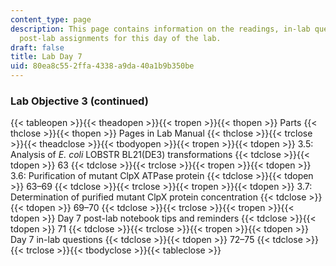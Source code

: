 ```yaml
---
content_type: page
description: This page contains information on the readings, in-lab questions, and
  post-lab assignments for this day of the lab.
draft: false
title: Lab Day 7
uid: 80ea8c55-2ffa-4338-a9da-40a1b9b350be
---
```

### Lab Objective 3 (continued)

{{< tableopen >}}{{< theadopen >}}{{< tropen >}}{{< thopen >}}
Parts
{{< thclose >}}{{< thopen >}}
Pages in Lab Manual
{{< thclose >}}{{< trclose >}}{{< theadclose >}}{{< tbodyopen >}}{{< tropen >}}{{< tdopen >}}
3.5: Analysis of *E. coli* LOBSTR BL21(DE3) transformations
{{< tdclose >}}{{< tdopen >}}
63
{{< tdclose >}}{{< trclose >}}{{< tropen >}}{{< tdopen >}}
3.6: Purification of mutant ClpX ATPase protein
{{< tdclose >}}{{< tdopen >}}
63–69
{{< tdclose >}}{{< trclose >}}{{< tropen >}}{{< tdopen >}}
3.7: Determination of purified mutant ClpX protein concentration
{{< tdclose >}}{{< tdopen >}}
69–70
{{< tdclose >}}{{< trclose >}}{{< tropen >}}{{< tdopen >}}
Day 7 post-lab notebook tips and reminders
{{< tdclose >}}{{< tdopen >}}
71
{{< tdclose >}}{{< trclose >}}{{< tropen >}}{{< tdopen >}}
Day 7 in-lab questions
{{< tdclose >}}{{< tdopen >}}
72–75
{{< tdclose >}}{{< trclose >}}{{< tbodyclose >}}{{< tableclose >}}